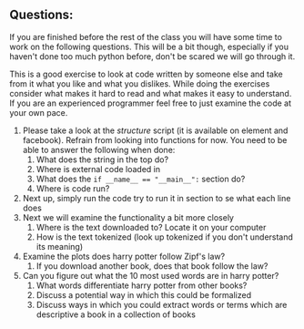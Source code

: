 ## Questions:
If you are finished before the rest of the class you will have some time to work on the following questions. This will be a bit though, especially if you haven't done too much python before, don't be scared we will go through it. 

This is a good exercise to look at code written by someone else and take from it what you like and what you dislikes. While doing the exercises consider what makes it hard to read and what makes it easy to understand. If you are an experienced programmer feel free to just examine the code at your own pace.


1) Please take a look at the *structure* script (it is available on element and facebook). Refrain from looking into functions for now. You need to be able to answer the following when done:
   1) What does the string in the top do?
   2) Where is external code loaded in
   3) What does the `if __name__ == "__main__":` section do?
   4) Where is code run?
2) Next up, simply run the code try to run it in section to se what each line does
3) Next we will examine the functionality a bit more closely
   1) Where is the text downloaded to? Locate it on your computer
   2) How is the text tokenized (look up tokenized if you don't understand its meaning)
4) Examine the plots does harry potter follow Zipf's law?
   1) If you download another book, does that book follow the law?
5) Can you figure out what the 10 most used words are in harry potter?
   1) What words differentiate harry potter from other books?
   2) Discuss a potential way in which this could be formalized
   3) Discuss ways in which you could extract words or terms which are descriptive a book in a collection of books



